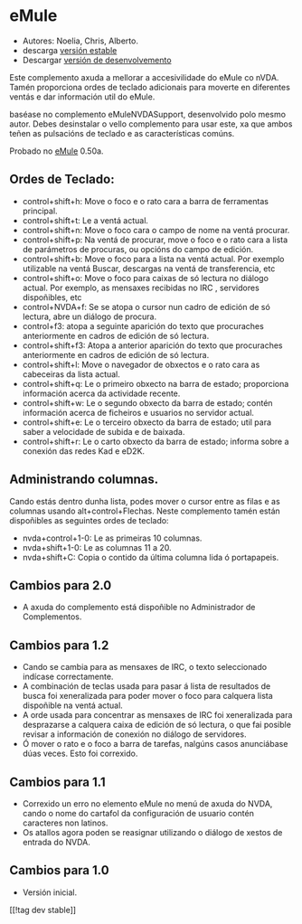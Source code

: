 # eMule #

*	Autores: Noelia, Chris, Alberto.
*	descarga [versión estable][1]
*	Descargar [versión de desenvolvemento][3]

Este complemento axuda a mellorar a accesivilidade do eMule co nVDA.  Tamén
proporciona ordes de teclado adicionais para moverte en diferentes ventás e
dar información util do eMule.

baséase no complemento eMuleNVDASupport, desenvolvido polo mesmo
autor. Debes desinstalar o vello complemento para usar este, xa que ambos
teñen as pulsacións de teclado e as características comúns.

Probado no [eMule][2] 0.50a.

## Ordes de Teclado: ##

*	control+shift+h: Move o foco e o rato cara a barra de ferramentas
  principal.
*	control+shift+t: Le a ventá actual.
*	control+shift+n: Move o foco cara o campo de nome na ventá procurar.
*	control+shift+p: Na ventá de procurar, move o foco e o rato cara a lista
  de parámetros de procuras, ou opcións do campo de edición.
*	control+shift+b: Move o foco para a lista na ventá actual. Por exemplo
  utilizable na ventá Buscar, descargas na ventá de transferencia, etc
*	control+shift+o: Move o foco para caixas  de só lectura no diálogo
  actual. Por exemplo, as mensaxes recibidas no IRC , servidores
  dispoñibles, etc
*	control+NVDA+f: Se se atopa o cursor nun cadro de edición de só lectura,
  abre un diálogo de procura.
*	control+f3: atopa a seguinte aparición do texto que procuraches
  anteriormente en cadros de edición de só lectura.
*	control+shift+f3: Atopa a anterior aparición do texto que procuraches
  anteriormente en cadros de edición de só lectura.
*	control+shift+l: Move o navegador de obxectos e o rato cara as cabeceiras
  da lista actual.
*	control+shift+q: Le o primeiro obxecto na barra de estado; proporciona
  información acerca da actividade recente.
*	control+shift+w: Le o segundo obxecto da barra de estado; contén
  información acerca de ficheiros e usuarios no servidor actual.
*	control+shift+e: Le o terceiro obxecto da barra de estado; util para saber
  a velocidade de subida e de baixada.
*	control+shift+r: Le o carto obxecto da barra de estado; informa sobre a
  conexión das redes Kad e eD2K.

## Administrando columnas. ##

Cando estás dentro dunha lista, podes mover o cursor entre as filas e as
columnas usando alt+control+Flechas.  Neste complemento tamén están
dispoñibles as seguintes ordes de teclado:

*	nvda+control+1-0: Le as primeiras 10 columnas.
*	nvda+shift+1-0: Le as columnas 11 a 20.
*	nvda+shift+C: Copia o contido da última columna lida ó portapapeis.

## Cambios para 2.0 ##
*	 A axuda do complemento está dispoñible no Administrador de Complementos.

## Cambios para 1.2 ##
*	 Cando se cambia para as mensaxes de IRC, o texto seleccionado indícase
   correctamente.
*	 A combinación de teclas usada para pasar á lista de resultados de busca
   foi xeneralizada para poder mover o foco para calquera lista dispoñible
   na ventá actual.
*	 A orde usada para concentrar as mensaxes de IRC foi xeneralizada para
   desprazarse a calquera caixa de edición de só lectura, o que fai posible
   revisar a información de conexión no diálogo de servidores.
*	 Ó mover o rato e o foco a barra de tarefas, nalgúns casos anunciábase
   dúas veces. Esto foi correxido.

## Cambios para 1.1 ##
*	 Correxido un erro no elemento eMule no menú de axuda do NVDA, cando o
   nome do cartafol da configuración de usuario contén caracteres non
   latinos.
*	 Os atallos agora poden se reasignar utilizando o diálogo de xestos de
   entrada do NVDA.

## Cambios para 1.0 ##
*	 Versión inicial.

[[!tag dev stable]]

[1]: http://addons.nvda-project.org/files/get.php?file=em

[2]: http://www.emule-project.net

[3]: http://addons.nvda-project.org/files/get.php?file=em-dev
